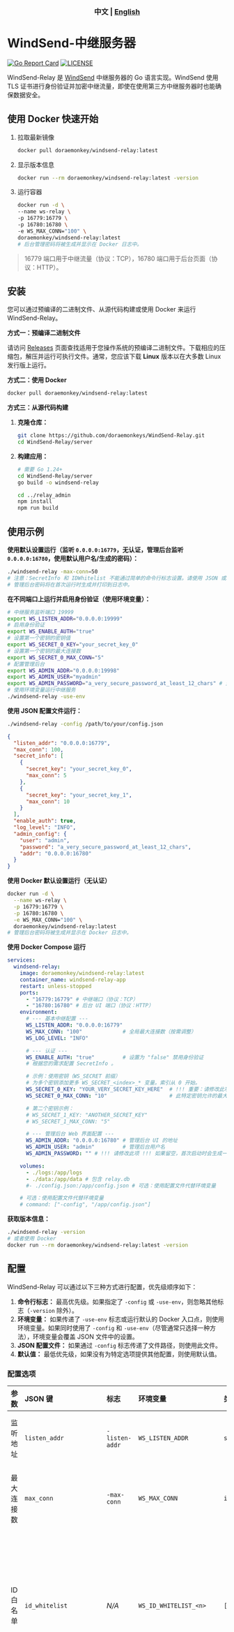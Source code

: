 <h3 align="center"> 中文 | <a href='https://github.com/doraemonkeys/WindSend-Relay'>English</a></h3>


# WindSend-中继服务器

[![Go Report Card](https://goreportcard.com/badge/github.com/doraemonkeys/WindSend-Relay/server)](https://goreportcard.com/report/github.com/doraemonkeys/WindSend-Relay/server)
[![LICENSE](https://img.shields.io/github/license/doraemonkeys/WindSend-Relay)](https://github.com/doraemonkeys/WindSend-Relay/blob/main/LICENSE)



WindSend-Relay 是 [WindSend](https://github.com/doraemonkeys/WindSend) 中继服务器的 Go 语言实现。WindSend 使用 TLS 证书进行身份验证并加密中继流量，即使在使用第三方中继服务器时也能确保数据安全。


## 使用 Docker 快速开始

1. 拉取最新镜像

   ```bash
   docker pull doraemonkey/windsend-relay:latest
   ```

2. 显示版本信息

   ```bash
   docker run --rm doraemonkey/windsend-relay:latest -version
   ```

3. 运行容器

   ```bash
   docker run -d \
   --name ws-relay \
   -p 16779:16779 \
   -p 16780:16780 \
   -e WS_MAX_CONN="100" \
   doraemonkey/windsend-relay:latest
   # 后台管理密码将被生成并显示在 Docker 日志中。
   ```

> 16779 端口用于中继流量（协议：TCP），16780 端口用于后台页面（协议：HTTP）。


## 安装

您可以通过预编译的二进制文件、从源代码构建或使用 Docker 来运行 WindSend-Relay。



**方式一：预编译二进制文件**

请访问 [Releases](https://github.com/doraemonkeys/WindSend-Relay/releases) 页面查找适用于您操作系统的预编译二进制文件。下载相应的压缩包，解压并运行可执行文件。通常，您应该下载 **Linux** 版本以在大多数 Linux 发行版上运行。



**方式二：使用 Docker**

```bash
docker pull doraemonkey/windsend-relay:latest
```



**方式三：从源代码构建**

1.  **克隆仓库：**

    ```bash
    git clone https://github.com/doraemonkeys/WindSend-Relay.git
    cd WindSend-Relay/server
    ```


2.  **构建应用：**

    ```bash
    # 需要 Go 1.24+
    cd WindSend-Relay/server
    go build -o windsend-relay
    
    cd ../relay_admin
    npm install
    npm run build
    ```


## 使用示例

**使用默认设置运行（监听 `0.0.0.0:16779`，无认证，管理后台监听 `0.0.0.0:16780`，使用默认用户名/生成的密码）：**

```bash
./windsend-relay -max-conn=50
# 注意：SecretInfo 和 IDWhitelist 不能通过简单的命令行标志设置。请使用 JSON 或环境变量。
# 管理后台密码将在首次运行时生成并打印到日志中。
```

**在不同端口上运行并启用身份验证（使用环境变量）：**

```bash
# 中继服务监听端口 19999
export WS_LISTEN_ADDR="0.0.0.0:19999"
# 启用身份验证
export WS_ENABLE_AUTH="true"
# 设置第一个密钥的密钥值
export WS_SECRET_0_KEY="your_secret_key_0"
# 设置第一个密钥的最大连接数
export WS_SECRET_0_MAX_CONN="5"
# 配置管理后台
export WS_ADMIN_ADDR="0.0.0.0:19998"
export WS_ADMIN_USER="myadmin"
export WS_ADMIN_PASSWORD="a_very_secure_password_at_least_12_chars" # 至少12个字符的安全密码
# 使用环境变量运行中继服务
./windsend-relay -use-env
```

**使用 JSON 配置文件运行：**

```bash
./windsend-relay -config /path/to/your/config.json
```

```json
{
  "listen_addr": "0.0.0.0:16779",
  "max_conn": 100,
  "secret_info": [
    {
      "secret_key": "your_secret_key_0",
      "max_conn": 5
    },
    {
      "secret_key": "your_secret_key_1",
      "max_conn": 10
    }
  ],
  "enable_auth": true,
  "log_level": "INFO",
  "admin_config": {
    "user": "admin",
    "password": "a_very_secure_password_at_least_12_chars",
    "addr": "0.0.0.0:16780"
  }
}
```

**使用 Docker 默认设置运行（无认证）**

```bash
docker run -d \
  --name ws-relay \
  -p 16779:16779 \
  -p 16780:16780 \
  -e WS_MAX_CONN="100" \
  doraemonkey/windsend-relay:latest
# 管理后台密码将被生成并显示在 Docker 日志中。
```
**使用 Docker Compose 运行**

```yaml
services:
  windsend-relay:
    image: doraemonkey/windsend-relay:latest
    container_name: windsend-relay-app
    restart: unless-stopped
    ports:
      - "16779:16779" # 中继端口（协议：TCP）
      - "16780:16780" # 后台 UI 端口（协议：HTTP）
    environment:
      # --- 基本中继配置 ---
      WS_LISTEN_ADDR: "0.0.0.0:16779"
      WS_MAX_CONN: "100"             # 全局最大连接数（按需调整）
      WS_LOG_LEVEL: "INFO"

      # --- 认证 ---
      WS_ENABLE_AUTH: "true"         # 设置为 "false" 禁用身份验证
      # 根据您的需求配置 SecretInfo 。

      # 示例：使用密钥（WS_SECRET 前缀）
      # 为多个密钥添加更多 WS_SECRET_<index>_* 变量。索引从 0 开始。
      WS_SECRET_0_KEY: "YOUR_VERY_SECRET_KEY_HERE"  # !!! 重要：请修改此项 !!!
      WS_SECRET_0_MAX_CONN: "10"                    # 此特定密钥允许的最大连接数

      # 第二个密钥示例：
      # WS_SECRET_1_KEY: "ANOTHER_SECRET_KEY"
      # WS_SECRET_1_MAX_CONN: "5"

      # --- 管理后台 Web 界面配置 ---
      WS_ADMIN_ADDR: "0.0.0.0:16780" # 管理后台 UI 的地址
      WS_ADMIN_USER: "admin"         # 管理后台用户名
      WS_ADMIN_PASSWORD: "" # !!! 请修改此项 !!! 如果留空，首次启动时会生成一个随机密码并输出（至少12字符）。

    volumes:
      - ./logs:/app/logs
      - ./data:/app/data # 包含 relay.db
      #- ./config.json:/app/config.json # 可选：使用配置文件代替环境变量

    # 可选：使用配置文件代替环境变量
    # command: ["-config", "/app/config.json"]
```


**获取版本信息：**

```bash
./windsend-relay -version
# 或者使用 Docker
docker run --rm doraemonkey/windsend-relay:latest -version
```



## 配置

WindSend-Relay 可以通过以下三种方式进行配置，优先级顺序如下：

1.  **命令行标志：** 最高优先级。如果指定了 `-config` 或 `-use-env`，则忽略其他标志（`-version` 除外）。
2.  **环境变量：** 如果传递了 `-use-env` 标志或运行默认的 Docker 入口点，则使用环境变量。如果同时使用了 `-config` 和 `-use-env`（尽管通常只选择一种方法），环境变量会覆盖 JSON 文件中的设置。
3.  **JSON 配置文件：** 如果通过 `-config` 标志传递了文件路径，则使用此文件。
4.  **默认值：** 最低优先级，如果没有为特定选项提供其他配置，则使用默认值。

### 配置选项

| 参数                 | JSON 键              | 标志           | 环境变量                          | 类型           | 默认值                                | 描述                                                                                                                 |
| :------------------- | :-------------------- | :------------- | :-------------------------------------------- | :------------- | :------------------------------------ | :------------------------------------------------------------------------------------------------------------------- |
| 监听地址             | `listen_addr`         | `-listen-addr` | `WS_LISTEN_ADDR`                              | `string`       | `0.0.0.0:16779`                       | 中继服务器监听的 IP 地址和端口。                                                                                     |
| 最大连接数           | `max_conn`            | `-max-conn`    | `WS_MAX_CONN`                                 | `int`          | `100`                                 | 允许的全局最大并发客户端连接数。                                                                                       |
| ID 白名单            | `id_whitelist`        | *N/A*          | `WS_ID_WHITELIST_<n>`                         | `[]string`     | `[]`                                  | 允许连接的客户端 ID 列表。如果为空或省略，则允许所有 ID（需通过认证）。从 0 开始索引。                               |
| 密钥信息             | `secret_info`         | *N/A*          | `WS_SECRET_<n>_KEY`, `WS_SECRET_<n>_MAX_CONN` | `[]SecretInfo` | `[]`                                  | 用于身份验证的密钥及其关联连接限制的列表。详见下文。从 0 开始索引。                                                 |
| 启用认证             | `enable_auth`         | *N/A*          | `WS_ENABLE_AUTH`                              | `bool`         | `false`                               | 如果为 `true`，客户端必须使用 `Secret Info` 中的有效密钥进行身份验证。                                                   |
| 日志级别             | `log_level`           | `-log-level`   | `WS_LOG_LEVEL`                                | `string`       | `INFO`                                | 日志级别。有效值：`DEBUG`, `INFO`, `WARN`, `ERROR`, `DPANIC`, `PANIC`, `FATAL`。                                      |
| 管理员用户名         | `admin_config.user`   | *N/A*          | `WS_ADMIN_USER`                               | `string`       | `admin`                               | 管理后台 Web 界面的用户名。                                                                                          |
| 管理员密码           | `admin_config.password`| *N/A*          | `WS_ADMIN_PASSWORD`                           | `string`       | *(生成的12位ASCII字符串)*             | 管理后台 Web 界面的密码。如果为空，则在启动时生成一个 12 位的随机 ASCII 密码并记录在日志中。如果设置，则必须至少包含 12 个字符。 |
| 管理后台监听地址     | `admin_config.addr`   | *N/A*          | `WS_ADMIN_ADDR`                               | `string`       | `0.0.0.0:16780`                       | 管理后台 Web 界面监听的 IP 地址和端口。                                                                              |
| 配置文件             | *N/A*                 | `-config`      | *N/A*                                         | `string`       | `""`                                  | JSON 配置文件的路径。如果设置，则忽略其他标志（`-version` 除外）。                                                      |
| 使用环境变量         | *N/A*                 | `-use-env`     | *N/A*                                         | `bool`         | `false`                               | 如果为 `true`，则从环境变量读取配置。忽略其他标志（`-version` 除外）。                                                   |
| 显示版本             | *N/A*                 | `-version`     | *N/A*                                         | `bool`         | `false`                               | 打印版本信息并退出。                                                                                               |

**注意：** 在 `v0.1.0` 及更高版本中，命令行标志 `-enable-auth` 已被移除。请使用环境变量 `WS_ENABLE_AUTH` 或 JSON 配置 `enable_auth` 来控制它。

**关于用于切片和嵌套结构的环境变量的说明：**

*   **`WS_ID_WHITELIST_<n>`:** 对于 ID 白名单，请使用从 0 开始的索引变量。示例：
    ```bash
    export WS_ID_WHITELIST_0="client_id_1"
    export WS_ID_WHITELIST_1="client_id_2"
    ```
*   **`WS_SECRET_<n>_KEY` / `WS_SECRET_<n>_MAX_CONN`:** 对于 Secret Info 切片，请为每个结构字段使用索引变量。示例：
    ```bash
    # 密钥 0
    export WS_SECRET_0_KEY="mysecret1"
    export WS_SECRET_0_MAX_CONN="5"
    # 密钥 1
    export WS_SECRET_1_KEY="mysecret2"
    export WS_SECRET_1_MAX_CONN="10"
    ```
*   **`WS_ADMIN_*`**: 对于 Admin 配置，请使用前缀 `WS_ADMIN_` 后跟大写的字段名称（`USER`, `PASSWORD`, `ADDR`）。示例：
    ```bash
    export WS_ADMIN_USER="myadmin"
    export WS_ADMIN_PASSWORD="a_very_secure_password_at_least_12_chars" # 至少12字符的安全密码
    export WS_ADMIN_ADDR="0.0.0.0:19998"
    ```


## 贡献

欢迎贡献！请随时在 [GitHub 仓库](https://github.com/doraemonkeys/WindSend-Relay) 提交拉取请求 (Pull Request) 或开启问题 (Issue)。

